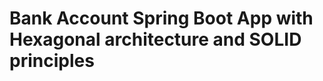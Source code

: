 #  **Bank Account Spring Boot App with Hexagonal architecture and SOLID principles**









 






